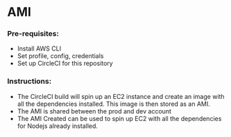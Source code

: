 # AMI

### Pre-requisites:
* Install AWS CLI
* Set profile, config, credentials
* Set up CircleCI for this repository

### Instructions:
* The CircleCI build will spin up an EC2 instance and create an image with all the dependencies installed. This image is then stored as an AMI.
* The AMI is shared between the prod and dev account
* The AMI Created can be used to spin up EC2 with all the dependencies for Nodejs already installed.